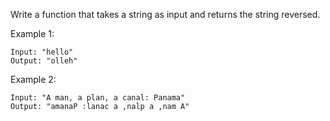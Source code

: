 
Write a function that takes a string as input and returns the string reversed.

Example 1:

```
Input: "hello"
Output: "olleh"
```

Example 2:

```
Input: "A man, a plan, a canal: Panama"
Output: "amanaP :lanac a ,nalp a ,nam A"
```